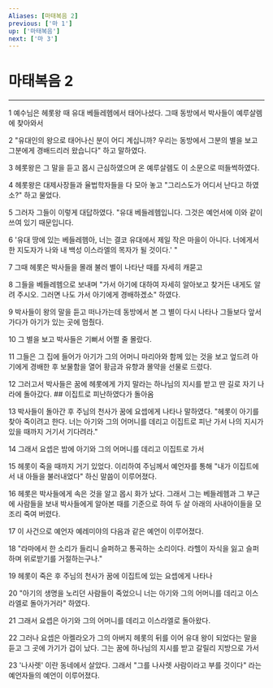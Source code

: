 ```yaml
---
Aliases: [마태복음 2]
previous: ['마 1']
up: ['마태복음']
next: ['마 3']
---
```

# 마태복음 2

***


1 예수님은 헤롯왕 때 유대 베들레헴에서 태어나셨다. 그때 동방에서 박사들이 예루살렘에 찾아와서 

2 "유대인의 왕으로 태어나신 분이 어디 계십니까? 우리는 동방에서 그분의 별을 보고 그분에게 경배드리러 왔습니다" 하고 말하였다. 

3 헤롯왕은 그 말을 듣고 몹시 근심하였으며 온 예루살렘도 이 소문으로 떠들썩하였다. 

4 헤롯왕은 대제사장들과 율법학자들을 다 모아 놓고 "그리스도가 어디서 난다고 하였소?" 하고 물었다. 

5 그러자 그들이 이렇게 대답하였다. "유대 베들레헴입니다. 그것은 예언서에 이와 같이 쓰여 있기 때문입니다. 

6 '유대 땅에 있는 베들레헴아, 너는 결코 유대에서 제일 작은 마을이 아니다. 너에게서 한 지도자가 나와 내 백성 이스라엘의 목자가 될 것이다.' " 

7 그때 헤롯은 박사들을 몰래 불러 별이 나타난 때를 자세히 캐묻고 

8 그들을 베들레헴으로 보내며 "가서 아기에 대하여 자세히 알아보고 찾거든 내게도 알려 주시오. 그러면 나도 가서 아기에게 경배하겠소" 하였다. 

9 박사들이 왕의 말을 듣고 떠나가는데 동방에서 본 그 별이 다시 나타나 그들보다 앞서 가다가 아기가 있는 곳에 멈췄다. 

10 그 별을 보고 박사들은 기뻐서 어쩔 줄 몰랐다. 

11 그들은 그 집에 들어가 아기가 그의 어머니 마리아와 함께 있는 것을 보고 엎드려 아기에게 경배한 후 보물함을 열어 황금과 유향과 몰약을 선물로 드렸다. 

12 그러고서 박사들은 꿈에 헤롯에게 가지 말라는 하나님의 지시를 받고 딴 길로 자기 나라에 돌아갔다. ## 이집트로 피난하였다가 돌아옴 

13 박사들이 돌아간 후 주님의 천사가 꿈에 요셉에게 나타나 말하였다. "헤롯이 아기를 찾아 죽이려고 한다. 너는 아기와 그의 어머니를 데리고 이집트로 피난 가서 나의 지시가 있을 때까지 거기서 기다려라." 

14 그래서 요셉은 밤에 아기와 그의 어머니를 데리고 이집트로 가서 

15 헤롯이 죽을 때까지 거기 있었다. 이리하여 주님께서 예언자를 통해 "내가 이집트에서 내 아들을 불러내었다" 하신 말씀이 이루어졌다. 

16 헤롯은 박사들에게 속은 것을 알고 몹시 화가 났다. 그래서 그는 베들레헴과 그 부근에 사람들을 보내 박사들에게 알아본 때를 기준으로 하여 두 살 아래의 사내아이들을 모조리 죽여 버렸다. 

17 이 사건으로 예언자 예레미야의 다음과 같은 예언이 이루어졌다. 

18 "라마에서 한 소리가 들리니 슬퍼하고 통곡하는 소리이다. 라헬이 자식을 잃고 슬퍼하며 위로받기를 거절하는구나." 

19 헤롯이 죽은 후 주님의 천사가 꿈에 이집트에 있는 요셉에게 나타나 

20 "아기의 생명을 노리던 사람들이 죽었으니 너는 아기와 그의 어머니를 데리고 이스라엘로 돌아가거라" 하였다. 

21 그래서 요셉은 아기와 그의 어머니를 데리고 이스라엘로 돌아왔다. 

22 그러나 요셉은 아켈라오가 그의 아버지 헤롯의 뒤를 이어 유대 왕이 되었다는 말을 듣고 그 곳에 가기가 겁이 났다. 그는 꿈에 하나님의 지시를 받고 갈릴리 지방으로 가서 

23 '나사렛' 이란 동네에서 살았다. 그래서 "그를 나사렛 사람이라고 부를 것이다" 라는 예언자들의 예언이 이루어졌다.
